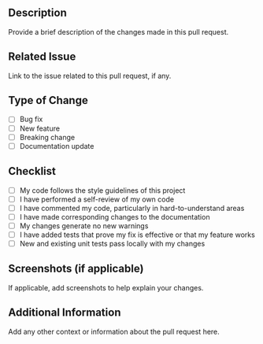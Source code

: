 ## Description

Provide a brief description of the changes made in this pull request.

## Related Issue

Link to the issue related to this pull request, if any.

## Type of Change

-  [ ] Bug fix
-  [ ] New feature
-  [ ] Breaking change
-  [ ] Documentation update

## Checklist

-  [ ] My code follows the style guidelines of this project
-  [ ] I have performed a self-review of my own code
-  [ ] I have commented my code, particularly in hard-to-understand areas
-  [ ] I have made corresponding changes to the documentation
-  [ ] My changes generate no new warnings
-  [ ] I have added tests that prove my fix is effective or that my feature works
-  [ ] New and existing unit tests pass locally with my changes

## Screenshots (if applicable)

If applicable, add screenshots to help explain your changes.

## Additional Information

Add any other context or information about the pull request here.
